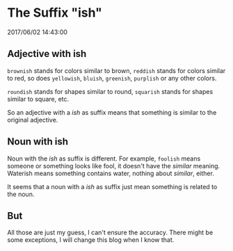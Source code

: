 # The Suffix "ish"
2017/06/02 14:43:00


## Adjective with ish

`brownish` stands for colors similar to brown, `reddish` stands for colors similar to red, so does `yellowish`, `bluish`, `greenish`, `purplish` or any other colors.

`roundish` stands for shapes similar to round, `squarish` stands for shapes similar to square, etc.

So an adjective with a *ish* as suffix means that something is similar to the original adjective.


## Noun with ish

Noun with the *ish* as suffix is different. For example, `foolish` means someone or something looks like fool, it doesn't have the *similar* meaning. Waterish means something contains water, nothing about *similar*, either.

It seems that a noun with a *ish* as suffix just mean something is related to the noun.


## But

All those are just my guess, I can't ensure the accuracy. There might be some exceptions, I will change this blog when I know that.

